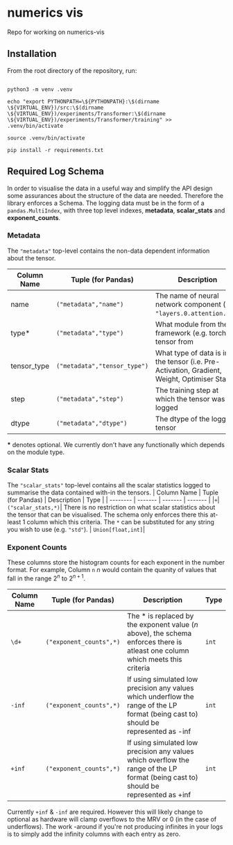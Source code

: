 # numerics vis

  

Repo for working on numerics-vis

## Installation

From the root directory of the repository, run:
```

python3 -m venv .venv

echo "export PYTHONPATH=\${PYTHONPATH}:\$(dirname \${VIRTUAL_ENV})/src:\$(dirname \${VIRTUAL_ENV})/experiments/Transformer:\$(dirname \${VIRTUAL_ENV})/experiments/Transformer/training" >> .venv/bin/activate

source .venv/bin/activate

pip install -r requirements.txt
```



## Required Log Schema

In order to visualise the data in a useful way and simplify the API design some assurances about the structure of the data are needed. Therefore the library enforces a Schema. The logging data must be in the form of a `pandas.MultiIndex`, with three top level indexes, **metadata**, **scalar_stats** and **exponent_counts**.

### Metadata
The `"metadata"` top-level contains the non-data dependent information about the tensor.

| Column Name | Tuple (for Pandas) | Description | Type |
| -------- | ------- | ------- | ------- |
| name | `("metadata","name")` | The name of neural network component (eg. `"layers.0.attention.wq"`) | `str` |
| type* | `("metadata","type")` | What module from the DL framework (e.g. torch) is tensor from  | `str` |
| tensor_type | `("metadata","tensor_type")` | What type of data is in the tensor (i.e. Pre-Activation, Gradient, Weight, Optimiser State ) | `Literal["Activation","Gradient", "Weight","Optimiser_State"]` |
| step | `("metadata","step")` | The training step at which the tensor was logged | `int` |
| dtype | `("metadata","dtype")` | The dtype of the logged tensor | `str` | 

**\*** denotes optional. We currently don't have any functionally which depends on the module type.

### Scalar Stats
The `"scalar_stats"` top-level contains all the scalar statistics logged to summarise the data contained with-in the tensors.
| Column Name | Tuple (for Pandas) | Description | Type |
| -------- | ------- | ------- | ------- |
|`+`| `("scalar_stats,*)`| There is no restriction on what scalar statistics about the tensor that can be visualised. The schema only enforces there this at-least 1 column which this criteria. The `*` can be substituted for any string you wish to use (e.g. `"std"`). | `Union[float,int]`|

### Exponent Counts
These columns store the histogram counts for each exponent in the number format. For example, Column `n` ${n}$ would contain the quanity of values that fall in the range ${2^n}$ to ${2^{n+1}}$.

| Column Name | Tuple (for Pandas) | Description | Type |
| -------- | ------- | ------- | ------- |
|`\d+`|`("exponent_counts",*)`| The * is replaced by the exponent value (${n}$ above), the schema enforces there is atleast one column which meets this criteria | `int`|
|`-inf`|`("exponent_counts",*)`| If using simulated low precision any values which underflow the range of the LP format (being cast to) should be represented as -inf  | `int`|
|`+inf`|`("exponent_counts",*)`| If using simulated low precision any values which overflow the range of the LP format (being cast to) should be represented as +inf | `int`|

Currently `+inf` & `-inf` are required. However this will likely change to optional as hardware will clamp overflows to the MRV or 0 (in the case of underflows). The work -around if you're not producing infinites in your logs is to simply add the infinity columns with each entry as zero.

